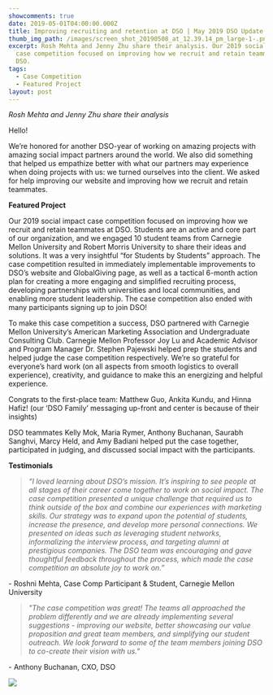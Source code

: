 ```yaml
---
showcomments: true
date: 2019-05-01T04:00:00.000Z
title: Improving recruiting and retention at DSO | May 2019 DSO Update
thumb_img_path: /images/screen_shot_20190508_at_12.39.14_pm_large-1-.png
excerpt: Rosh Mehta and Jenny Zhu share their analysis. Our 2019 social impact
  case competition focused on improving how we recruit and retain teammates at
  DSO.
tags:
  - Case Competition
  - Featured Project
layout: post
---
```

*Rosh Mehta and Jenny Zhu share their analysis*

Hello!

We’re honored for another DSO-year of working on amazing projects with amazing social impact partners around the world. We also did something that helped us empathize better with what our partners may experience when doing projects with us: we turned ourselves into the client. We asked for help improving our website and improving how we recruit and retain teammates.

**Featured Project**

Our 2019 social impact case competition focused on improving how we recruit and retain teammates at DSO. Students are an active and core part of our organization, and we engaged 10 student teams from Carnegie Mellon University and Robert Morris University to share their ideas and solutions. It was a very insightful “for Students by Students” approach. The case competition resulted in immediately implementable improvements to DSO’s website and GlobalGiving page, as well as a tactical 6-month action plan for creating a more engaging and simplified recruiting process, developing partnerships with universities and local communities, and enabling more student leadership. The case competition also ended with many participants signing up to join DSO!

To make this case competition a success, DSO partnered with Carnegie Mellon University’s American Marketing Association and Undergraduate Consulting Club. Carnegie Mellon Professor Joy Lu and Academic Advisor and Program Manager Dr. Stephen Pajewski helped prep the students and helped judge the case competition respectively. We’re so grateful for everyone’s hard work (on all aspects from smooth logistics to overall experience), creativity, and guidance to make this an energizing and helpful experience.

Congrats to the first-place team: Matthew Guo, Ankita Kundu, and Hinna Hafiz! (our ‘DSO Family’ messaging up-front and center is because of their insights)

DSO teammates Kelly Mok, Maria Rymer, Anthony Buchanan, Saurabh Sanghvi, Marcy Held, and Amy Badiani helped put the case together, participated in judging, and discussed social impact with the participants.

**Testimonials**

> *“I loved learning about DSO’s mission. It’s inspiring to see people at all stages of their career come together to work on social impact. The case competition presented a unique challenge that required us to think outside of the box and combine our experiences with marketing skills. Our strategy was to expand upon the potential of students, increase the presence, and develop more personal connections. We presented on ideas such as leveraging student networks, informalizing the interview process, and targeting alumni at prestigious companies. The DSO team was encouraging and gave thoughtful feedback throughout the process, which made the case competition an absolute joy to work on.”*

\- Roshni Mehta, Case Comp Participant & Student, Carnegie Mellon University

> *"The case competition was great! The teams all approached the problem differently and we are already implementing several suggestions - improving our website, better showcasing our value proposition and great team members, and simplifying our student outreach. We look forward to some of the team members joining DSO to co-create their vision with us."*  

\- Anthony Buchanan, CXO, DSO

![](https://www.globalgiving.org/pfil/17280/IMG_20190419_194708_Large.jpg)